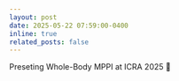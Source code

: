 ```yaml
---
layout: post
date: 2025-05-22 07:59:00-0400
inline: true
related_posts: false
---
```


Preseting Whole-Body MPPI at ICRA 2025 🎤

